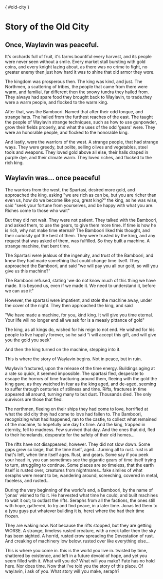 [](){ #old-city }
# Story of the Old City

## Once, Waylavin was peaceful.

It's orchards full of fruit, it's farms bountiful every harvest, and its people were never seen without a smile. Every market stall bursting with gold coins, and every knight lazing about, as there was no crime to fight, no greater enemy then just how hard it was to shine that old armor they wore. 

The kingdom was prosperous then. The king was kind, and just. The Northmen, a scattering of tribes, the people that came from there were warm, and familial, far different then the snowy tundra they hailed from. They always had spare food they brought back to Waylavin, to trade.they were a warm people, and flocked to the warm king.

After that, was the Bamboori. Named that after their odd tongue, and strange hats. The hailed from the furthest reaches of the east. The taught the people of Waylavin strange techniques, such as how to use gunpowder, grow their fields properly, and what the uses of the odd 'gears' were. They were an honorable people, and flocked to the honorable king.

And lastly, were the warriors of the west. A strange people, that had strange ways. They were greedy, but polite, selling olives and vegetables, steel tools and weapons. They loved gold above all else, their halls draped in purple dye, and their climate warm. They loved riches, and flocked to the rich king.

## Waylavin was… once peaceful

The warriors from the west, the Spartasi, desired more gold, and approached the king, asking "we are rich as can be, but you are richer than even us, how do we become like you, great king?" the king, as he was wise, said "seek your fortune from yourselves, and be happy with what you are. Riches come to those who wait"

But they did not wait. They were not patient. They talked with the Bamboori, and asked them, to use the gears, to give them more time. If time is how he is rich, why not make time eternal? The Bamboori liked this thought, and their curiosity got the best of them. They were trusted by the king, and any request that was asked of them, was fulfilled. So they built a machine. A strange machine, that bent time.

The Spartasi were jealous of the ingenuity, and trust of the Bamboori, and knew they had made something that could change time itself. They approached the Bamboori, and said "we will pay you all our gold, so will you give us this machine?"

The Bamboori refused, stating 'we do not know much of this thing we have made. It is beyond us, even if we made it. We need to understand it, before we can use it"

However, the spartasi were impatient, and stole the machine away, under the cover of the night. They then approached the king, and said

"We have made a machine, for you, kind king. It will give you time eternal. Your life will no longer end all we ask for is a measly pittance of gold"

The king, as all kings do, wished for his reign to not end. He wished for his people to live happily forever, so he said "i will accept this gift, and will give you the gold you seek"

And then the king turned on the machine, stepping into it.

This is where the story of Waylavin begins. Not in peace, but in ruin.

Waylavin fractured, upon the release of the time energy. Buildings aging at a rate so quick, it seemed impossible. The spartasi fled, desperate to escape the horrors of time fracturing around them, fleeing with the gold the king gave, as they watched in fear as the king aged, and de-aged, seeming to suffer through centuries of stillness and time. Rifts, fractures in time appeared all around, turning many to but dust. Thousands died. The only survivors are those that fled. 

The northmen, fleeing on their ships they had come to love, horrified at what the old city they had come to love had fallen to. The Bamboori, recognizing what had happened, ran to the castle, to collect what remained of the machine, to hopefully one day fix time. And the king, trapped in eternity, fell to madness. Few survived that day. And the ones that did, fled to their homelands, desperate for the safety of their old homes…

The rifts have not disappeared, however. They did not slow down. Some gaps grew so large, that the time itself, aged….turning all to rust. rust is all that's left, when time itself ages. Rust, and gears. Some say if you peek your head in, you can sometimes see the gigantic gears of time itself trying to turn, struggling to continue. Some places are so timeless, that the earth itself is rusted over, creatures from nightmares…fake similes of what seraphs were meant to be, wandering around, screeching, covered in metal, faceless, and rusted… 

During the very beginning of the world's end, a Bamboori, by the name of 'jonas' wished to fix it. He harvested what time he could, and built machines to wait it out; to outlast the rifts. Seraphs from all the factions, the ones still with hope, gathered, to try and find peace, in a later time. Jonas led them to a (you guys put whatever building it is, here) where the had their time frozen.

They are waking now. Not because the rifts stopped, but they are getting WORSE. A strange, timeless rusted creature, with a neck taller then the sky has been sighted. A horrid, rusted crow spreading the Devestation of rust. And creaking of machinery low below, rusted over like everything else…

This is where you come in. this is the world you live in. twisted by time, shattered by existence, and left in a future devoid of hope, and yet you seem filled with it. What will you do? What will you make? Fate has no hold here. Nor does time. Now that i've told you the story of this place. Of waylavin, i ask of you. What story will you make, seraph?

